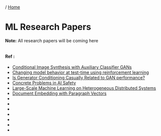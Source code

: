 / [Home](index.md)

# ML Research Papers

**Note:** All research papers will be coming here




```

```

#### Ref :

  * [Conditional Image Synthesis with Auxiliary Classifier GANs](https://arxiv.org/pdf/1610.09585.pdf)
  * [Changing model behavior at test-time using reinforcement learning](https://arxiv.org/pdf/1702.07780.pdf)
  * [Is Generator Conditioning Casually Related to GAN performance?](https://arxiv.org/pdf/1802.08768.pdf)
  * [Concrete Problems in AI Safety](https://arxiv.org/pdf/1606.06565.pdf)
  * [Large-Scale Machine Learning on Heterogeneous Distributed Systems](http://download.tensorflow.org/paper/whitepaper2015.pdf)
  * [Document Embedding with Paragraph Vectors](https://arxiv.org/pdf/1507.07998.pdf)
  * []()
  * []()
  * []()
  * []()
  * []()
  * []()
  * []()
